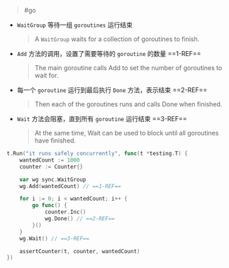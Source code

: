 > #go 

- `WaitGroup` 等待一组 `goroutines` 运行结束 
	> A `WaitGroup` waits for a collection of goroutines to finish.
- `Add` 方法的调用，设置了需要等待的 `goroutine` 的数量 ==1-REF==
	> The main goroutine calls Add to set the number of goroutines to wait for.
- 每一个 `goroutine` 运行到最后执行 `Done` 方法，表示结束 ==2-REF==
	> Then each of the goroutines runs and calls Done when finished. 
- `Wait` 方法会阻塞，直到所有 `goroutine` 运行结束  ==3-REF==
	> At the same time, Wait can be used to block until all goroutines have finished.


```go
t.Run("it runs safely concurrently", func(t *testing.T) {
	wantedCount := 1000
	counter := Counter{}

	var wg sync.WaitGroup 
	wg.Add(wantedCount) // ==1-REF==

	for i := 0; i < wantedCount; i++ {
		go func() {
			counter.Inc()
			wg.Done() // ==2-REF==
		}()
	}
	wg.Wait() // ==3-REF==

	assertCounter(t, counter, wantedCount)
})
```
